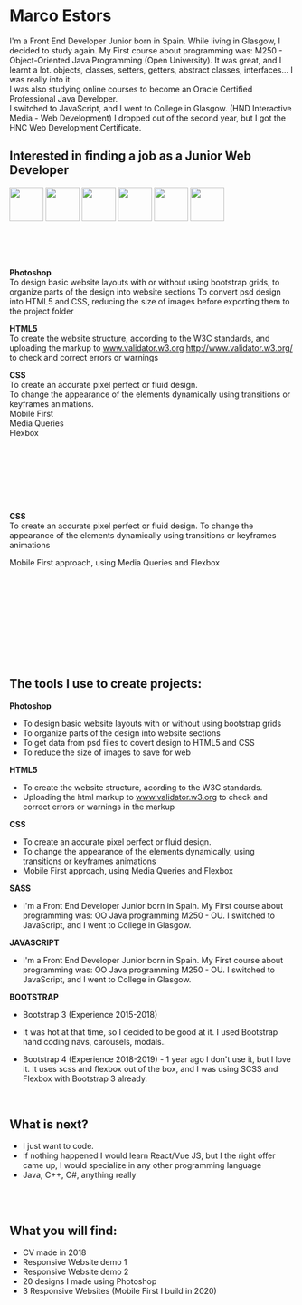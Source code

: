 # Marco Estors
I'm a Front End Developer Junior born in Spain.
While living in Glasgow, I decided to study again. My First course about programming was: M250 - Object-Oriented Java Programming (Open University). It was great, and I learnt a lot. objects, classes, setters, getters, abstract classes, interfaces... I was really into it. <br> I was also studying online courses to become an Oracle Certified Professional Java Developer. <br>
I switched to JavaScript, and I went to College in Glasgow. (HND Interactive Media - Web Development) 
I dropped out of the second year, but I got the HNC Web Development Certificate. 

## Interested in finding a job as a Junior Web Developer

<img src="https://github.com/marcofrontend/icons-/blob/main/PHOTOSHOP---FINAL.png" width="60"/> <img src="https://github.com/marcofrontend/icons-/blob/main/HTML---FINAL.png" width="60"/> <img src="https://github.com/marcofrontend/icons-/blob/main/CSS---FINAL.png" width="60"/> <img src="https://github.com/marcofrontend/icons-/blob/main/SASS---FINAL.png" width="60"/> <img src="https://github.com/marcofrontend/icons-/blob/main/JS---FINAL.png" width="60"/> <img src="https://github.com/marcofrontend/icons-/blob/main/BOOTSTRAP---FINAL.png" width="60" />

<br>
<br>
<br> 

**Photoshop** <br>
To design basic website layouts with or without using bootstrap grids, to organize parts of the design into website sections
To convert psd design into HTML5 and CSS, reducing the size of images before exporting them to the project folder



**HTML5** <br>
To create the website structure, according to the W3C standards, and uploading the markup to  www.validator.w3.org http://www.validator.w3.org/ 
to check and correct errors or warnings 


**CSS** <br>
To create an accurate pixel perfect or fluid design. <br>
To change the appearance of the elements dynamically using transitions or keyframes animations. <br>
Mobile First <br>
Media Queries <br>
Flexbox





<br>
<br><br><br><br><br>

**CSS** <br>
To create an accurate pixel perfect or fluid design.
To change the appearance of the elements dynamically using transitions or keyframes animations

Mobile First approach, using Media Queries and Flexbox

<br>




<br><br><br><br><br><br><br>
## The tools I use to create projects:

<!-- <img src="https://github.com/marcofrontend/icons-/blob/main/PHOTOSHOP---FINAL.png" width="80" />  -->
**Photoshop**
- To design basic website layouts with or without using bootstrap grids <br>
- To organize  parts of the design into website sections <br>
- To get data from psd files to covert design to HTML5 and CSS <br>
- To reduce the size of images to save for web <br>

<!-- <br> -->

<!-- <img src="https://github.com/marcofrontend/icons-/blob/main/HTML---FINAL.png" width="80" /> -->
**HTML5**
- To create the website structure, acording to  the W3C standards. <br>
- Uploading the html  markup to www.validator.w3.org   to check and correct errors or warnings in the markup <br>

<!-- <br> -->

<!-- <img src="https://github.com/marcofrontend/icons-/blob/main/CSS---FINAL.png" width="80" /> -->
**CSS**
- To create an accurate pixel perfect or fluid design. <br>
- To change the appearance of the elements dynamically, using transitions or keyframes animations <br>
- Mobile First approach, using Media Queries and Flexbox
 
 <!-- <br> -->

<!-- <img src="https://github.com/marcofrontend/icons-/blob/main/SASS---FINAL.png" width="80" /> -->
**SASS**
- I'm a Front End Developer Junior born in Spain. My First course about programming was: OO Java programming M250 - OU. I switched to JavaScript, and I went to College in Glasgow. 

<!-- <br> -->

<!-- <img src="https://github.com/marcofrontend/icons-/blob/main/JS---FINAL.png" width="80" /> -->
**JAVASCRIPT**
- I'm a Front End Developer Junior born in Spain. My First course about programming was: OO Java programming M250 - OU. I switched to JavaScript, and I went to College in Glasgow. 

<!-- <br> -->

<!-- <img src="https://github.com/marcofrontend/icons-/blob/main/BOOTSTRAP---FINAL.png" width="80" /> -->
**BOOTSTRAP**
- Bootstrap 3 (Experience 2015-2018)  
- It was hot at that time, so I decided to be good at it. I used Bootstrap hand coding navs, carousels, modals.. 

- Bootstrap 4 (Experience 2018-2019) - 1 year ago I don't use it, but I love it. It uses scss and flexbox out of the box, and I was using SCSS and Flexbox with Bootstrap 3 already. 

<!-- <br> -->
<br>

## What is next?
- I just want to code. 
- If nothing happened I would learn React/Vue JS, but I the right offer came up, I would specialize in any other programming language
- Java, C++, C#, anything really

<br>
<br>

## What you will find:
- CV made in 2018
- Responsive Website demo 1
- Responsive Website demo 2
- 20 designs I made using Photoshop
- 3 Responsive Websites (Mobile First I build in 2020)











